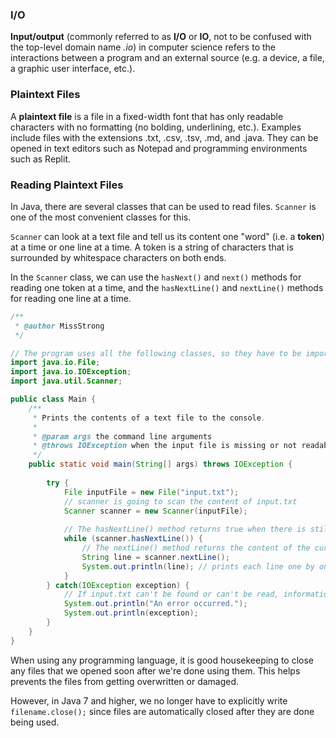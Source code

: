 <!-- # [Link to video.]() -->

### I/O

**Input/output** (commonly referred to as **I/O** or **IO**, not to be confused with the top-level domain name *.io*) in computer science refers to the interactions between a program and an external source (e.g. a device, a file, a graphic user interface, etc.).

### Plaintext Files

A **plaintext file** is a file in a fixed-width font that has only readable characters with no formatting (no bolding, underlining, etc.). Examples include files with the extensions .txt, .csv, .tsv, .md, and .java. They can be opened in text editors such as Notepad and programming environments such as Replit.

### Reading Plaintext Files

In Java, there are several classes that can be used to read files. `Scanner` is one of the most convenient classes for this.

`Scanner` can look at a text file and tell us its content one "word" (i.e. a **token**) at a time or one line at a time. A token is a string of characters that is surrounded by whitespace characters on both ends.

In the `Scanner` class, we can use the `hasNext()` and `next()` methods for reading one token at a time, and the `hasNextLine()` and `nextLine()` methods for reading one line at a time. 

```java
/**
 * @author MissStrong
 */

// The program uses all the following classes, so they have to be imported
import java.io.File;
import java.io.IOException;
import java.util.Scanner; 

public class Main {
    /**
     * Prints the contents of a text file to the console.
     *
     * @param args the command line arguments
     * @throws IOException when the input file is missing or not readable
     */
    public static void main(String[] args) throws IOException {
        
        try {
            File inputFile = new File("input.txt"); 
            // scanner is going to scan the content of input.txt
            Scanner scanner = new Scanner(inputFile); 
            
            // The hasNextLine() method returns true when there is still at least one more line left in the file.
            while (scanner.hasNextLine()) {
                // The nextLine() method returns the content of the current line and moves on to the next line 
                String line = scanner.nextLine();
                System.out.println(line); // prints each line one by one
            }
        } catch(IOException exception) {
            // If input.txt can't be found or can't be read, information about this error gets printed to the console
            System.out.println("An error occurred.");
            System.out.println(exception);
        } 
    } 
} 
```

When using any programming language, it is good housekeeping to close any files that we opened soon after we're done using them. This helps prevents the files from getting overwritten or damaged.

However, in Java 7 and higher, we no longer have to explicitly write `filename.close();` since files are automatically closed after they are done being used.
